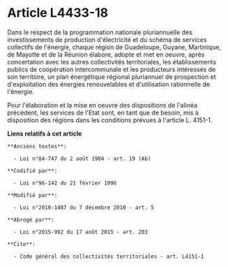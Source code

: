 # Article L4433-18

Dans le respect de la programmation nationale pluriannuelle des investissements de production d'électricité et du schéma de
services collectifs de l'énergie, chaque région de Guadeloupe, Guyane, Martinique, de Mayotte et de la Réunion élabore,
adopte et met en oeuvre, après concertation avec les autres collectivités territoriales, les établissements publics de
coopération intercommunale et les producteurs intéressés de son territoire, un plan énergétique régional pluriannuel de
prospection et d'exploitation des énergies renouvelables et d'utilisation rationnelle de l'énergie. 

Pour l'élaboration et la mise en oeuvre des dispositions de l'alinéa précédent, les services de l'Etat sont, en tant que de
besoin, mis à disposition des régions dans les conditions prévues à l'article L. 4151-1.

**Liens relatifs à cet article**

	**Anciens textes**:

	  - Loi n°84-747 du 2 août 1984 - art. 19 (Ab)

	**Codifié par**:

	  - Loi n°96-142 du 21 février 1996

	**Modifié par**:

	  - Loi n°2010-1487 du 7 décembre 2010 - art. 5

	**Abrogé par**:

	  - Loi n°2015-992 du 17 août 2015 - art. 203

	**Cite**:

	  - Code général des collectivités territoriales - art. L4151-1
